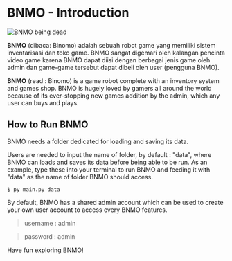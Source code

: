 # BNMO - Introduction


![BNMO being dead](https://cdn.discordapp.com/attachments/859795996758376458/968284294172790784/unknown.png)

**BNMO** (dibaca: Binomo) adalah sebuah robot game yang memiliki sistem inventarisasi dan toko game. BNMO sangat digemari oleh kalangan pencinta video game karena BNMO dapat diisi dengan berbagai jenis game oleh admin dan game-game tersebut dapat dibeli oleh user (pengguna BNMO).

**BNMO** (read : Binomo) is a game robot complete with an inventory system and games shop. BNMO is hugely loved by gamers all around the world because of its ever-stopping new games addition by the admin, which any user can buys and plays.



## How to Run BNMO
BNMO needs a folder dedicated for loading and saving its data.

Users are needed to input the name of folder, by default : "data", where BNMO can loads and saves its data before being able to be run.
As an example, type these into your terminal to run BNMO and feeding it with "data" as the name of folder BNMO should access.

    $ py main.py data
    

By default, BNMO has a shared admin account which can be used to create your own user account to access every BNMO features.

  >username : admin


  >password : admin

Have fun exploring BNMO!
